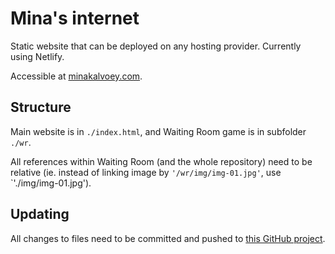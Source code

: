 # Mina's internet

Static website that can be deployed on any hosting provider. Currently using Netlify.

Accessible at [minakalvoey.com](https://minakalvoey.com).

## Structure

Main website is in `./index.html`, and Waiting Room game is in subfolder `./wr`.

All references within Waiting Room (and the whole repository) need to be relative (ie. instead of linking image by `'/wr/img/img-01.jpg'`, use `'./img/img-01.jpg').

## Updating

All changes to files need to be committed and pushed to [this GitHub project](https://github.com/mklvy/minakalvoey.com).
